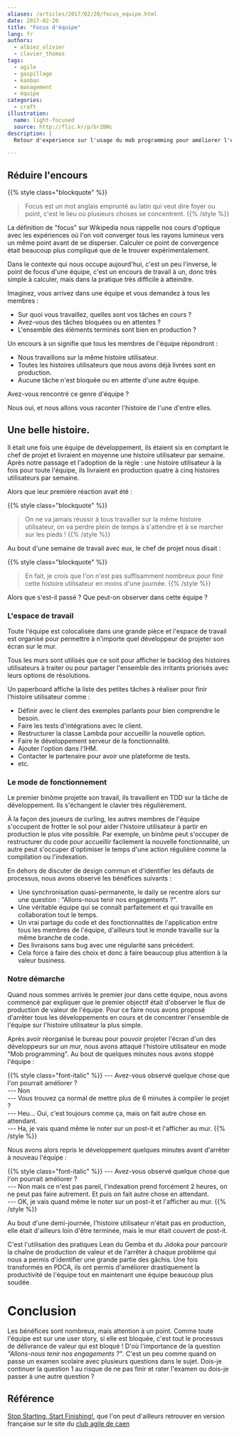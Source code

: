 ```yaml
---
aliases: /articles/2017/02/20/focus_equipe.html
date: 2017-02-20
title: "Focus d'équipe"
lang: fr
authors:
  - albiez_olivier
  - clavier_thomas
tags:
  - agile
  - gaspillage
  - kanban
  - management
  - équipe
categories:
  - craft
illustration:
  name: light-focused
  source: http://flic.kr/p/br2BNc
description: |
  Retour d'expérience sur l'usage du mob programming pour améliorer l'efficacité d'une équipe de développement.

---
```



## Réduire l'encours

{{% style class="blockquote" %}}
> Focus est un mot anglais emprunté au latin qui veut dire foyer ou point, c'est le lieu où plusieurs choses se concentrent.
{{% /style %}}

La définition de "focus" sur Wikipedia nous rappelle nos cours d'optique avec les expériences où l'on voit converger tous les rayons lumineux vers un même point avant de se disperser. Calculer ce point de convergence était beaucoup plus compliqué que de le trouver expérimentalement.

Dans le contexte qui nous occupe aujourd'hui, c'est un peu l'inverse, le point de focus d'une équipe, c'est un encours de travail à un, donc très simple à calculer, mais dans la pratique très difficile à atteindre.

Imaginez, vous arrivez dans une équipe et vous demandez à tous les membres :
- Sur quoi vous travaillez, quelles sont vos tâches en cours ?
- Avez-vous des tâches bloquées ou en attentes ?
- L'ensemble des éléments terminés sont bien en production ?

Un encours à un signifie que tous les membres de l'équipe répondront :

- Nous travaillons sur la même histoire utilisateur.
- Toutes les histoires utilisateurs que nous avons déjà livrées sont en production.
- Aucune tâche n'est bloquée ou en attente d'une autre équipe.

Avez-vous rencontré ce genre d'équipe ?

Nous oui, et nous allons vous raconter l'histoire de l'une d'entre elles.


## Une belle histoire.

Il était une fois une équipe de développement, ils étaient six en comptant le chef de projet et livraient en moyenne une histoire utilisateur par semaine. Après notre passage et l'adoption de la règle : une histoire utilisateur à la fois pour toute l'équipe, ils livraient en production quatre à cinq histoires utilisateurs par semaine.

Alors que leur première réaction avait été :

{{% style class="blockquote" %}}
> On ne va jamais réussir à tous travailler sur la même histoire utilisateur, on va perdre plein de temps à s'attendre et à se marcher sur les pieds !
{{% /style %}}

Au bout d'une semaine de travail avec eux, le chef de projet nous disait :

{{% style class="blockquote" %}}
> En fait, je crois que l'on n'est pas suffisamment nombreux pour finir cette histoire utilisateur en moins d'une journée.
{{% /style %}}

Alors que s'est-il passé ? Que peut-on observer dans cette équipe ?

### L'espace de travail

Toute l'équipe est colocalisée dans une grande pièce et l'espace de travail est organisé pour permettre à n'importe quel développeur de projeter son écran sur le mur.

Tous les murs sont utilisés que ce soit pour afficher le backlog des histoires utilisateurs à traiter ou pour partager l'ensemble des irritants priorisés avec leurs options de résolutions.

Un paperboard affiche la liste des petites tâches à réaliser pour finir l'histoire utilisateur comme :

- Définir avec le client des exemples parlants pour bien comprendre le besoin.
- Faire les tests d'intégrations avec le client.
- Restructurer la classe Lambda pour accueillir la nouvelle option.
- Faire le développement serveur de la fonctionnalité.
- Ajouter l'option dans l'IHM.
- Contacter le partenaire pour avoir une plateforme de tests.
- etc.

### Le mode de fonctionnement

Le premier binôme projette son travail, ils travaillent en TDD sur la tâche de développement. Ils s'échangent le clavier très régulièrement.

À la façon des joueurs de curling, les autres membres de l'équipe s'occupent de frotter le sol pour aider l'histoire utilisateur à partir en production le plus vite possible.
Par exemple, un binôme peut s'occuper de restructurer du code pour accueillir facilement la nouvelle fonctionnalité, un autre peut s'occuper d'optimiser le temps d'une action régulière comme la compilation ou l'indexation.

En dehors de discuter de design commun et d'identifier les défauts de processus, nous avons observé les bénéfices suivants :

- Une synchronisation quasi-permanente, le daily se recentre alors sur une question : "Allons-nous tenir nos engagements ?".
- Une véritable équipe qui se connaît parfaitement et qui travaille en collaboration tout le temps.
- Un vrai partage du code et des fonctionnalités de l'application entre tous les membres de l'équipe, d'ailleurs tout le monde travaille sur la même branche de code.
- Des livraisons sans bug avec une régularité sans précédent.
- Cela force à faire des choix et donc à faire beaucoup plus attention à la valeur business.

### Notre démarche

Quand nous sommes arrivés le premier jour dans cette équipe, nous avons commencé par expliquer que le premier objectif était d'observer le flux de production de valeur de l'équipe. Pour ce faire nous avons proposé d'arrêter tous les développements en cours et de concentrer l'ensemble de l'équipe sur l'histoire utilisateur la plus simple.

Après avoir réorganisé le bureau pour pouvoir projeter l'écran d'un des développeurs sur un mur, nous avons attaqué l'histoire utilisateur en mode "Mob programming". Au bout de quelques minutes nous avons stoppé l'équipe :


{{% style class="font-italic" %}}
--- Avez-vous observé quelque chose que l'on pourrait améliorer ?<br>
--- Non<br>
--- Vous trouvez ça normal de mettre plus de 6 minutes à compiler le projet ?<br>
--- Heu... Oui, c'est toujours comme ça, mais on fait autre chose en attendant.<br>
--- Ha, je vais quand même le noter sur un post-it et l'afficher au mur.
{{% /style %}}

Nous avons alors repris le développement quelques minutes avant d'arrêter à nouveau l'équipe :

{{% style class="font-italic" %}}
--- Avez-vous observé quelque chose que l'on pourrait améliorer ?<br>
--- Non mais ce n'est pas pareil, l'indexation prend forcément 2 heures, on ne peut pas faire autrement. Et puis on fait autre chose en attendant.<br>
--- OK, je vais quand même le noter sur un post-it et l'afficher au mur.
{{% /style %}}

Au bout d'une demi-journée, l'histoire utilisateur n'était pas en production, elle était d'ailleurs loin d'être terminée, mais le mur était couvert de post-it.

C'est l'utilisation des pratiques Lean du Gemba et du Jidoka pour parcourir la chaîne de production de valeur et de l'arrêter à chaque problème qui nous a permis d'identifier une grande partie des gâchis.
Une fois transformés en PDCA, ils ont permis d'améliorer drastiquement la productivité de l'équipe tout en maintenant une équipe beaucoup plus soudée.


# Conclusion

Les bénéfices sont nombreux, mais attention à un point. Comme toute l'équipe est sur une user story, si elle est bloquée, c'est tout le processus de délivrance de valeur qui est bloqué !
D'où l'importance de la question _"Allons-nous tenir nos engagements ?"_.
C'est un peu comme quand on passe un examen scolaire avec plusieurs questions dans le sujet.
Dois-je continuer la question 1 au risque de ne pas finir et rater l'examen ou dois-je passer à une autre question ?


## Référence

[Stop Starting, Start Finishing!], que l'on peut d'ailleurs retrouver en version française sur le site du [club agile de caen](https://www.club-agile-caen.fr/2016/07/28/traduction-de-stop-starting-start-finishing-lean-kanban-university/)



[Stop Starting, Start Finishing!]: /books/stop_starting_start_finishing-roock_arne
